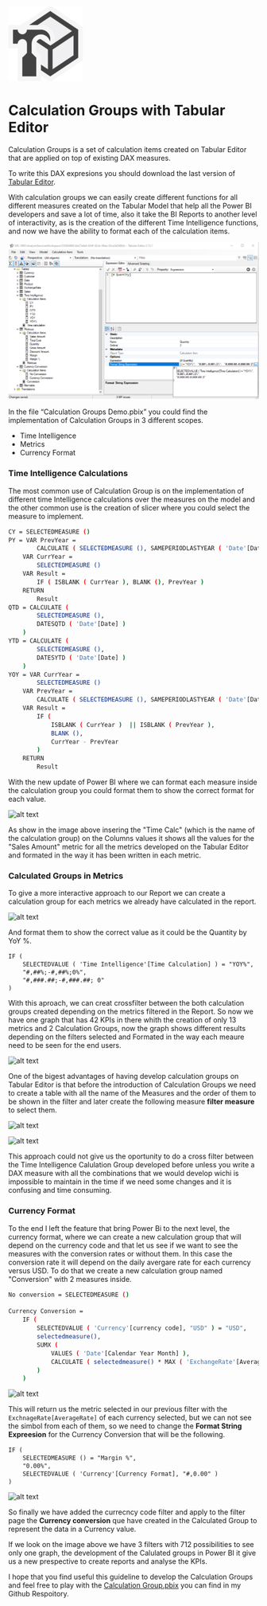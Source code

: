 [![alt text](https://github.com/Justmaister/Calculation-Groups-in-DAX/blob/master/Images/tabular_editor_icon.png)](https://www.sqlbi.com/tools/tabular-editor/)

# Calculation Groups with Tabular Editor                

Calculation Groups is a set of calculation items created on Tabular Editor that are applied on top of existing DAX measures. 

To write this DAX expresions you should download the last version of [Tabular Editor].

With calculation groups we can easily create different functions for all different measures created on the Tabular Model that help all the Power BI developers and save a lot of time, also it take the BI Reports to another level of interactivity, as is the creation of the different Time Intelligence functions, and now we have the ability to format each of the calculation items.  

![alt text](https://github.com/Justmaister/Calculation-Groups-in-DAX/blob/master/Images/Format_String.PNG)

In the file “Calculation Groups Demo.pbix” you could find the implementation of Calculation Groups in 3 different scopes. 

-	Time Intelligence
-	Metrics
-	Currency Format 

### Time Intelligence Calculations

The most common use of Calculation Group is on the implementation of different time Intelligence calculations over the measures on the model and the other common use is the creation of slicer where you could select the measure to implement. 

```sh
CY = SELECTEDMEASURE ()
PY = VAR PrevYear =
        CALCULATE ( SELECTEDMEASURE (), SAMEPERIODLASTYEAR ( 'Date'[Date] ) )
    VAR CurrYear =
        SELECTEDMEASURE ()
    VAR Result =
        IF ( ISBLANK ( CurrYear ), BLANK (), PrevYear )
    RETURN
        Result
QTD = CALCULATE (
        SELECTEDMEASURE (),
        DATESQTD ( 'Date'[Date] )
    )
YTD = CALCULATE (
        SELECTEDMEASURE (),
        DATESYTD ( 'Date'[Date] )
    )
YOY = VAR CurrYear =
        SELECTEDMEASURE ()
    VAR PrevYear =
        CALCULATE ( SELECTEDMEASURE (), SAMEPERIODLASTYEAR ( 'Date'[Date] ) )
    VAR Result =
        IF (
            ISBLANK ( CurrYear )  || ISBLANK ( PrevYear ),
            BLANK (),
            CurrYear - PrevYear
        )
    RETURN
        Result
```

With the new update of Power BI where we can format each measure inside the calculation group you could format them to show the correct format for each value.

![alt text](https://github.com/Justmaister/Calculation-Groups-with-Tabular-Editor/blob/master/Images/Time%20intelligence%20CG%202.png)

As show in the image above insering the "Time Calc" (which is the name of the calculation group) on the Columns values it shows all the values for the "Sales Amount" metric for all the metrics developed on the Tabular Editor and formated in the way it has been written in each metric. 

### Calculated Groups in Metrics 

To give a more interactive approach to our Report we can create a calculation group for each metrics we already have calculated in the report. 

![alt text](https://github.com/Justmaister/Calculation-Groups-with-Tabular-Editor/blob/master/Images/Calculated%20groups%20Metricas.png)

And format them to show the correct value as it could be the Quantity by YoY %.

```
IF (
    SELECTEDVALUE ( 'Time Intelligence'[Time Calculation] ) = "YOY%",
    "#,##%;-#,##%;0%",
    "#,###.##;-#,###.##; 0"
)
```
With this aproach, we can creat crossfilter between the both calculation groups created depending on the metrics filtered in the Report. So now we have one graph that has 42 KPIs in there whith the creation of only 13 metrics and 2 Calculation Groups, now the graph shows different results depending on the filters selected and Formated in the way each meaure need to be seen for the end users. 

![alt text](https://github.com/Justmaister/Calculation-Groups-with-Tabular-Editor/blob/master/Images/Calculated%20groups%20Grafica.png)
    
One of the bigest advantages of having develop calculation groups on Tabular Editor is that before the introduction of Calculation Groups we need to create a table with all the name of the Measures and the order of them to be shown in the filter and later create the following measure **filter measure** to select them.

![alt text](https://github.com/Justmaister/Calculation-Groups-with-Tabular-Editor/blob/master/Images/Create%20Table.png)

![alt text](https://github.com/Justmaister/Calculation-Groups-with-Tabular-Editor/blob/master/Images/Measure%20Create%20Table.png)

This approach could not give us the oportunity to do a cross filter between the Time Intelligence Calulation Group developed before unless you write a DAX measure with all the combinations that we would develop wichi is impossible to maintain in the time if we need some changes and it is confusing and time consuming. 

### Currency Format 

To the end I left the feature that bring Power Bi to the next level, the currency format, where we can create a new calculation group that will depend on the currency code and that let us see if we want to see the measures with the conversion rates or without them. In this case the conversion rate it will depend on the daily avergare rate for each currency versus USD. To do that we create a new calculation group named "Conversion" with 2 measures inside. 

```sh
No conversion = SELECTEDMEASURE ()

Currency Conversion = 
    IF (
        SELECTEDVALUE ( 'Currency'[currency code], "USD" ) = "USD",
        selectedmeasure(),
        SUMX (
            VALUES ( 'Date'[Calendar Year Month] ),
            CALCULATE ( selectedmeasure() * MAX ( 'ExchangeRate'[AverageRate] ) )
        )
    )
```

![alt text](https://github.com/Justmaister/Calculation-Groups-with-Tabular-Editor/blob/master/Images/Calculated%20groups%20Currency.png)

This will return us the metric selected in our previous filter with the `ExchnageRate[AverageRate]` of each currency selected, but we can not see the simbol from each of them, so we need to change the **Format String Expreesion** for the Currency Conversion that will be the following.  

```
IF (
    SELECTEDMEASURE () = "Margin %",
    "0.00%",
    SELECTEDVALUE ( 'Currency'[Currency Format], "#,0.00" )
)
```


![alt text](https://github.com/Justmaister/Calculation-Groups-with-Tabular-Editor/blob/master/Images/Calculated%20groups%20Grafica%20Currency%201.png)

So finally we have added the currecncy code filter and apply to the filter page the **Currency conversion** que have created in the Calculated Group to represent the data in a Currency value. 

If we look on the image above we have 3 filters with 712 possibilities to see only one graph, the development of the Calulated groups in Power BI it give us a new prespective to create reports and analyse the KPIs. 

I hope that you find useful this guideline to develop the Calculation Groups and feel free to play with the [Calculation Group.pbix] you can find in my Github Respoitory. 

[//]: # (These are reference links used in the body of this note and get stripped out when the markdown processor does its job. There is no need to format nicely because it shouldn't be seen. Thanks SO - http://stackoverflow.com/questions/4823468/store-comments-in-markdown-syntax)


[Tabular Editor]: <https://www.sqlbi.com/tools/tabular-editor/>
[Calculation Group.pbix]: <https://github.com/Justmaister/Calculation-Groups-with-Tabular-Editor>
